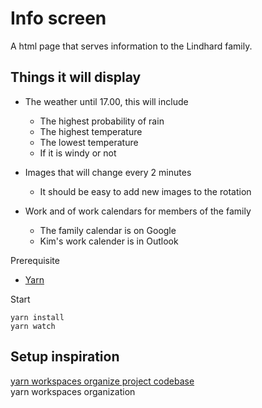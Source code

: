# Info screen

A html page that serves information to the Lindhard family. 

## Things it will display
- The weather until 17.00, this will include
    - The highest probability of rain
    - The highest temperature
    - The lowest temperature
    - If it is windy or not

- Images that will change every 2 minutes
    - It should be easy to add new images to the rotation

- Work and of work calendars for members of the family
    - The family calendar is on Google
    - Kim's work calender is in Outlook

Prerequisite
- [Yarn](https://classic.yarnpkg.com/en/docs/install/#debian-stable)

Start
```shell
yarn install
yarn watch
```
## Setup inspiration

[yarn workspaces organize project codebase](https://www.smashingmagazine.com/2019/07/yarn-workspaces-organize-project-codebase-pro/)  
yarn workspaces organization